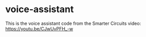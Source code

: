 # voice-assistant
This is the voice assistant code from the Smarter Circuits video: https://youtu.be/CJwUvPFH_-w
